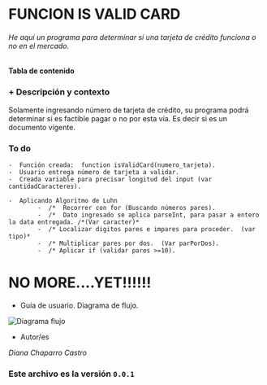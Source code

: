 # FUNCION IS VALID CARD

###### He aquí un programa para determinar si una tarjeta de crédito funciona o no en el mercado.

#### Tabla de contenido

### + Descripción y contexto

Solamente ingresando número de tarjeta de crédito, su programa podrá determinar si es factible pagar o no por esta vía.  Es decir si es un documento vigente.

### To do

	-  Función creada:  function isValidCard(numero_tarjeta).
	-  Usuario entrega número de tarjeta a validar.
	-  Creada variable para precisar longitud del input (var cantidadCaracteres).
	 
	-  Aplicando Algoritmo de Luhn
			-  /*  Recorrer con for (Buscando números pares).
			-  /*  Dato ingresado se aplica parseInt, para pasar a entero la data entregada. /*(Var caracter)*
			-  /* Localizar digitos pares e impares para proceder.  (var tipo)* 
			-  /* Multiplicar pares por dos.  (Var parPorDos).
			-  /* Aplicar if (validar pares >=10).


# NO MORE....YET!!!!!!

+ Guía de usuario.  Diagrama de flujo. 

![Diagrama flujo](http://imageshack.com/a/img924/4135/tIkvnI.jpg)


+  Autor/es

*Diana Chaparro Castro*


### Este archivo es la versión `0.0.1`

